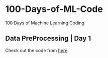 # 100-Days-of-ML-Code
100 Days of Machine Learning Coding

## Data PreProcessing | Day 1
Check out the code from [here](https://github.com/omagrawal1111/100-Days-of-ML-Code/blob/main/Day_1_DataPreprocessing.md).
